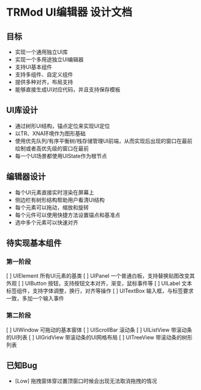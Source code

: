 ﻿# TRMod UI编辑器 设计文档

## 目标
- 实现一个通用独立UI库
- 实现一个多用途独立UI编辑器
- 支持UI基本组件
- 支持多组件、自定义组件
- 提供多种对齐，布局支持
- 能够直接生成UI对应代码，并且支持保存模板

## UI库设计
- 通过树形UI结构，锚点定位来实现UI定位
- 以TR、XNA环境作为图形基础
- 使用优先队列/有序平衡树/栈存储管理UI前端，从而实现后出现的窗口在最前绘制或者高优先级的窗口在最前
- 每一个UI场景都使用UIState作为根节点

## 编辑器设计
- 每个UI元素直接实时渲染在屏幕上
- 侧边栏有树形结构帮助用户看清UI结构
- 每个元素可以拖动，缩放和旋转
- 每个元件可以使用快捷方法设置锚点和基准点
- 选中多个元素可以快速对齐

## 待实现基本组件
### 第一阶段
[ ] UIElement 所有UI元素的基类
[ ] UIPanel 一个普通白板，支持替换贴图改变其外观
[ ] UIButton 按钮，支持按钮文本对齐，渐变，鼠标事件等
[ ] UILabel 文本标签组件，支持字体调整，换行，对齐等操作
[ ] UITextBox 输入框，与标签要求一致，多加一个输入事件

### 第二阶段
[ ] UIWindow 可拖动的基本窗体
[ ] UIScrollBar 滚动条
[ ] UIListView 带滚动条的UI列表
[ ] UIGridView 带滚动条的UI网格布局
[ ] UITreeView 带滚动条的树形列表


## 已知Bug
- [Low] 拖拽窗体穿过置顶窗口时候会出现无法取消拖拽的情况
